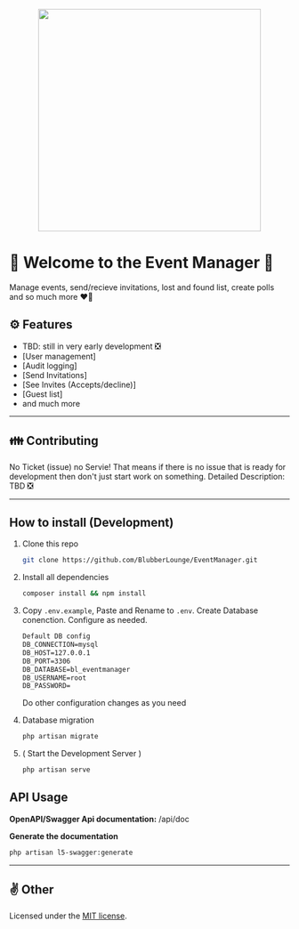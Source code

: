<p align="center">
    <a href="https://laravel.com" target="_blank">
        <img src="https://media.maximilian-mewes.de/project/em/blem_logo_prototype.png" width="400">
    </a>
</p>

# 🌈 Welcome to the Event Manager 🎫

Manage events, send/recieve invitations, lost and found list, create polls and so much more ❤️‍🔥

## ⚙️ Features

- TBD: still in very early development ❎
- [User management]
- [Audit logging]
- [Send Invitations]
- [See Invites (Accepts/decline)]
- [Guest list]
- and much more

---

## 👪 Contributing

No Ticket (issue) no Servie!
That means if there is no issue that is ready for development then don't just start work on something.
Detailed Description: TBD ❎

---

## How to install (Development)

1. Clone this repo

    ```sh
    git clone https://github.com/BlubberLounge/EventManager.git
    ```

2. Install all dependencies
 
    ```sh
    composer install && npm install
    ```

3. Copy `.env.example`, Paste and Rename to `.env`. Create Database conenction. Configure as needed.

    ```txt
    Default DB config
    DB_CONNECTION=mysql
    DB_HOST=127.0.0.1
    DB_PORT=3306
    DB_DATABASE=bl_eventmanager
    DB_USERNAME=root
    DB_PASSWORD=
    ```
    Do other configuration changes as you need

4. Database migration

    ```sh
    php artisan migrate
    ```

5. ( Start the Development Server )

    ```sh
    php artisan serve
    ```

## API Usage

**OpenAPI/Swagger Api documentation:** /api/doc

**Generate the documentation**

```sh
php artisan l5-swagger:generate
```

---

## ✌️ Other

Licensed under the  [MIT license](https://opensource.org/licenses/MIT).
